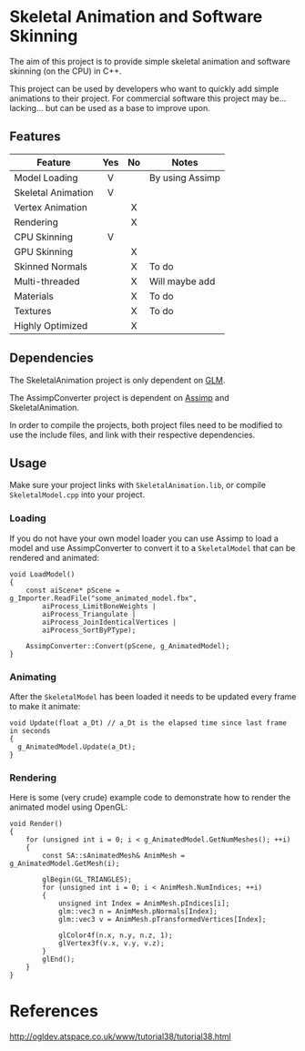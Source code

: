 # Skeletal Animation and Software Skinning
The aim of this project is to provide simple skeletal animation and software skinning (on the CPU) in C++.

This project can be used by developers who want to quickly add simple animations to their project. For commercial software this project may be... lacking... but can be used as a base to improve upon.

## Features
Feature       | Yes          | No     | Notes
------------- | :----------: | :----: | ----
Model Loading | V            |        | By using Assimp
Skeletal Animation | V       |        |
Vertex Animation |           | X      |
Rendering     |              | X      |
CPU Skinning  | V            |        |
GPU Skinning  |              | X      |
Skinned Normals |            | X      | To do
Multi-threaded  |            | X      | Will maybe add
Materials     |              | X      | To do
Textures      |              | X      | To do
Highly Optimized    |        | X      | 

## Dependencies
The SkeletalAnimation project is only dependent on [GLM](http://glm.g-truc.net/).

The AssimpConverter project is dependent on [Assimp](http://assimp.sourceforge.net/index.html) and SkeletalAnimation.

In order to compile the projects, both project files need to be modified to use the include files, and link with their respective dependencies.

## Usage
Make sure your project links with `SkeletalAnimation.lib`, or compile `SkeletalModel.cpp` into your project.

### Loading
If you do not have your own model loader you can use Assimp to load a model and use AssimpConverter to convert it to a `SkeletalModel` that can be rendered and animated:

```
void LoadModel()
{
	const aiScene* pScene = g_Importer.ReadFile("some_animated_model.fbx",
		aiProcess_LimitBoneWeights |
		aiProcess_Triangulate |
		aiProcess_JoinIdenticalVertices |
		aiProcess_SortByPType);

	AssimpConverter::Convert(pScene, g_AnimatedModel);
}
```

### Animating
After the `SkeletalModel` has been loaded it needs to be updated every frame to make it animate:
```
void Update(float a_Dt) // a_Dt is the elapsed time since last frame in seconds
{
  g_AnimatedModel.Update(a_Dt);
}
```

### Rendering
Here is some (very crude) example code to demonstrate how to render the animated model using OpenGL:
```
void Render()
{
	for (unsigned int i = 0; i < g_AnimatedModel.GetNumMeshes(); ++i)
	{
		const SA::sAnimatedMesh& AnimMesh = g_AnimatedModel.GetMesh(i);

		glBegin(GL_TRIANGLES);
		for (unsigned int i = 0; i < AnimMesh.NumIndices; ++i)
		{
			unsigned int Index = AnimMesh.pIndices[i];
			glm::vec3 n = AnimMesh.pNormals[Index];
			glm::vec3 v = AnimMesh.pTransformedVertices[Index];
			
			glColor4f(n.x, n.y, n.z, 1);
			glVertex3f(v.x, v.y, v.z);
		}
		glEnd();
	}
}
```

# References

http://ogldev.atspace.co.uk/www/tutorial38/tutorial38.html

